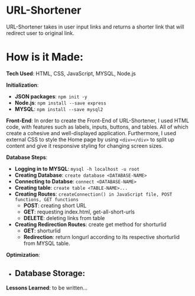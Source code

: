 # URL-Shortener

URL-Shortener takes in user input links and returns a shorter link that will redirect user to original link.

# How is it Made:

**Tech Used**: HTML, CSS, JavaScript, MYSQL, Node.js

**Initialization**:
- **JSON packages**: `npm init -y`
- **Node.js**: `npm install --save express`
- **MYSQL**: `npm install --save mysql2`

**Front-End**:
In order to create the Front-End of URL-Shortener, I used HTML code, with features such as labels, inputs, buttons, and tables. All of which create a cohesive and well-displayed application. Furthermore, I used external CSS to style the Home page by using `<div></div>` to split up content and give it responsive styling for changing screen sizes.

**Database Steps**:
- **Logging in to MYSQL**: `mysql -h localhost -u root`
- **Creating Database**: `create database <DATABASE-NAME>`
- **Connecting to Databse**: `connect <DATABASE-NAME>`
- **Creating table**: `create table <TABLE-NAME>...`
- **Creating Routes**: `createConnection() in JavaScript file, POST functions, GET functions`
    - **POST**: creating short URL 
    - **GET**: requesting index.html, get-all-short-urls
    - **DELETE**: deleting links from table
- **Creating Redirection Routes**: create get method for shorturlid
    - **GET**: shorturlid
    - **Redirection**: return longurl according to its respective shorturlid from MYSQL table.

**Optimization**:
- **Database Storage**:
    - 

**Lessons Learned**:
to be written...